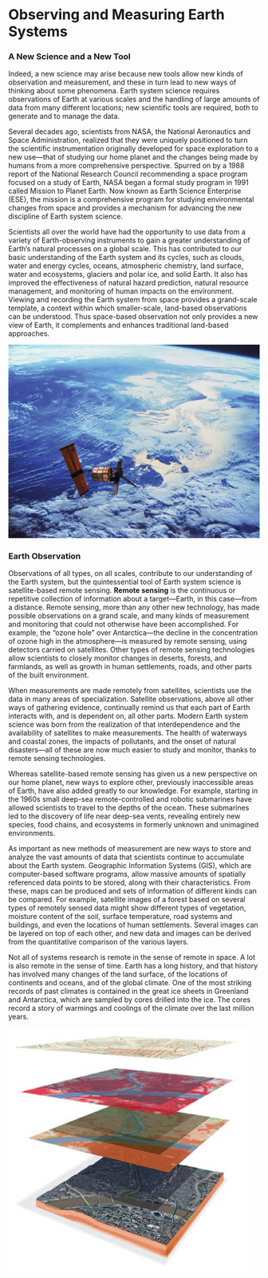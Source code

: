 # Observing and Measuring Earth Systems

### A New Science and a New Tool 

Indeed, a new science may arise because new tools allow new kinds of observation and measurement, and these in turn lead to new ways of thinking about some phenomena. Earth system science requires observations of Earth at various scales and the handling of large amounts of data from many different locations; new scientific tools are required, both to generate and to manage the data. 

Several decades ago, scientists from NASA, the National Aeronautics and Space Administration, realized that they were uniquely positioned to turn the scientific instrumentation originally developed for space exploration to a new use—that of studying our home planet and the changes being made by humans from a more comprehensive perspective. Spurred on by a 1988 report of the National Research Council recommending a space program focused on a study of Earth, NASA began a formal study program in 1991 called Mission to Planet Earth. Now known as Earth Science Enterprise \(ESE\), the mission is a comprehensive program for studying environmental changes from space and provides a mechanism for advancing the new discipline of Earth system science.

Scientists all over the world have had the opportunity to use data from a variety of Earth-observing instruments to gain a greater understanding of Earth’s natural processes on a global scale. This has contributed to our basic understanding of the Earth system and its cycles, such as clouds, water and energy cycles, oceans, atmospheric chemistry, land surface, water and ecosystems, glaciers and polar ice, and solid Earth. It also has improved the effectiveness of natural hazard prediction, natural resource management, and monitoring of human impacts on the environment. Viewing and recording the Earth system from space provides a grand-scale template, a context within which smaller-scale, land-based observations can be understood. Thus space-based observation not only provides a new view of Earth, it complements and enhances traditional land-based approaches.

![The exploration of space had an unexpected side-benefit: the opportunity to turn space-based instruments around and take a closer look at our own planet. Landsat, shown here in an artist&#x2019;s rendition, was one of the first satellites used by NASA in the 1970s to begin collecting data about Earth by remote sensing.](../../.gitbook/assets/image%20%2834%29.png)

### Earth Observation 

Observations of all types, on all scales, contribute to our understanding of the Earth system, but the quintessential tool of Earth system science is satellite-based remote sensing. **Remote sensing** is the continuous or repetitive collection of information about a target—Earth, in this case—from a distance. Remote sensing, more than any other new technology, has made possible observations on a grand scale, and many kinds of measurement and monitoring that could not otherwise have been accomplished. For example, the “ozone hole” over Antarctica—the decline in the concentration of ozone high in the atmosphere—is measured by remote sensing, using detectors carried on satellites. Other types of remote sensing technologies allow scientists to closely monitor changes in deserts, forests, and farmlands, as well as growth in human settlements, roads, and other parts of the built environment. 

When measurements are made remotely from satellites, scientists use the data in many areas of specialization. Satellite observations, above all other ways of gathering evidence, continually remind us that each part of Earth interacts with, and is dependent on, all other parts. Modern Earth system science was born from the realization of that interdependence and the availability of satellites to make measurements. The health of waterways and coastal zones, the impacts of pollutants, and the onset of natural disasters—all of these are now much easier to study and monitor, thanks to remote sensing technologies. 

Whereas satellite-based remote sensing has given us a new perspective on our home planet, new ways to explore other, previously inaccessible areas of Earth, have also added greatly to our knowledge. For example, starting in the 1960s small deep-sea remote-controlled and robotic submarines have allowed scientists to travel to the depths of the ocean. These submarines led to the discovery of life near deep-sea vents, revealing entirely new species, food chains, and ecosystems in formerly unknown and unimagined environments.

As important as new methods of measurement are new ways to store and analyze the vast amounts of data that scientists continue to accumulate about the Earth system. Geographic Information Systems \(GIS\), which are computer-based software programs, allow massive amounts of spatially referenced data points to be stored, along with their characteristics. From these, maps can be produced and sets of information of different kinds can be compared. For example, satellite images of a forest based on several types of remotely sensed data might show different types of vegetation, moisture content of the soil, surface temperature, road systems and buildings, and even the locations of human settlements. Several images can be layered on top of each other, and new data and images can be derived from the quantitative comparison of the various layers.

Not all of systems research is remote in the sense of remote in space. A lot is also remote in the sense of time. Earth has a long history, and that history has involved many changes of the land surface, of the locations of continents and oceans, and of the global climate. One of the most striking records of past climates is contained in the great ice sheets in Greenland and Antarctica, which are sampled by cores drilled into the ice. The cores record a story of warmings and coolings of the climate over the last million years.

![Geographic information systems allow for the storage of large volumes of spatially referenced data points, along with their characteristics. The data can be used to produce maps showing the distribution of specific characteristics. The map layers can be combined and compared quantitatively, to yield derivative data and images.](../../.gitbook/assets/image%20%2835%29.png)

### 

